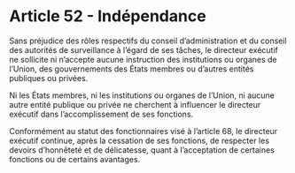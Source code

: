 # Article 52 - Indépendance


Sans préjudice des rôles respectifs du conseil d’administration et du conseil des autorités de surveillance à l’égard de ses tâches, le directeur exécutif ne sollicite ni n’accepte aucune instruction des institutions ou organes de l’Union, des gouvernements des États membres ou d’autres entités publiques ou privées.

Ni les États membres, ni les institutions ou organes de l’Union, ni aucune autre entité publique ou privée ne cherchent à influencer le directeur exécutif dans l’accomplissement de ses fonctions.

Conformément au statut des fonctionnaires visé à l’article 68, le directeur exécutif continue, après la cessation de ses fonctions, de respecter les devoirs d’honnêteté et de délicatesse, quant à l’acceptation de certaines fonctions ou de certains avantages.
